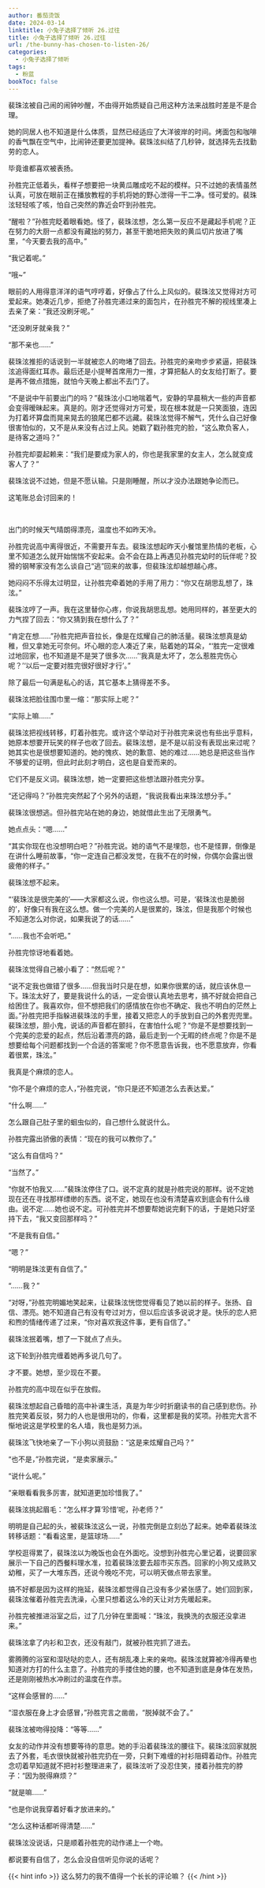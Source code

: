 ```yaml
---
author: 番茄烫饭
date: 2024-03-14
linktitle: 小兔子选择了倾听 26.过往
title: 小兔子选择了倾听 26.过往
url: /the-bunny-has-chosen-to-listen-26/
categories:
  - 小兔子选择了倾听
tags:
  - 粉蓝
bookToc: false
---
```


裴珠泫被自己闹的闹钟吵醒，不由得开始质疑自己用这种方法来战胜时差是不是合理。

<!--more-->

她的同居人也不知道是什么体质，显然已经适应了大洋彼岸的时间。烤面包和咖啡的香气飘在空气中，比闹钟还要更加提神。裴珠泫纠结了几秒钟，就选择先去找勤劳的恋人。

毕竟谁都喜欢被表扬。

孙胜完正低着头，看样子想要把一块黄瓜雕成吃不起的模样。只不过她的表情虽然认真，可放在眼前正在播放教程的手机将她的野心泄得一干二净。怪可爱的。裴珠泫轻轻咳了咳，怕自己突然的靠近会吓到孙胜完。

“醒啦？”孙胜完眨着眼看她。怪了，裴珠泫想，怎么第一反应不是藏起手机呢？正在努力的大厨一点都没有藏拙的努力，甚至干脆地把失败的黄瓜切片放进了嘴里，“今天要去我的高中。”

“我记着呢。”

“哦~”

眼前的人用得意洋洋的语气哼哼着，好像占了什么上风似的。裴珠泫又觉得对方可爱起来。她凑近几步，拒绝了孙胜完递过来的面包片，在孙胜完不解的视线里凑上去亲了亲：“我还没刷牙呢。”

“还没刷牙就亲我？”

“那不亲也……”

裴珠泫推拒的话说到一半就被恋人的吻堵了回去。孙胜完的亲吻步步紧逼，把裴珠泫追得面红耳赤。最后还是小提琴首席用力一推，才算把黏人的女友给打断了。要是再不做点措施，就怕今天晚上都出不去门了。

“不是说中午前要出门的吗？”裴珠泫小口地喘着气，安静的早晨稍大一些的声音都会变得暧昧起来。真是的。刚才还觉得对方可爱，现在根本就是一只笑面狼，连因为打着坏算盘而晃来晃去的狼尾巴都不远藏。裴珠泫觉得不解气，凭什么自己好像很害怕似的，又不是从来没有占过上风。她戳了戳孙胜完的脸，“这么欺负客人，是待客之道吗？”

孙胜完却耍起赖来：“我们是要成为家人的，你也是我家里的女主人，怎么就变成客人了？”

裴珠泫说不过她，但是不愿认输。只是刚睡醒，所以才没办法跟她争论而已。

这笔账总会讨回来的！

 

出门的时候天气晴朗得漂亮，温度也不如昨天冷。

孙胜完说高中离得很近，不需要开车去。裴珠泫想起昨天小餐馆里热情的老板，心里不知道怎么就开始惴惴不安起来。会不会在路上再遇见孙胜完幼时的玩伴呢？狡猾的钢琴家没有怎么谈自己“逃”回来的故事，但裴珠泫却越想越心疼。

她闷闷不乐得太过明显，让孙胜完牵着她的手用了用力：“你又在胡思乱想了，珠泫。”

裴珠泫哼了一声。我在这里替你心疼，你说我胡思乱想。她用同样的，甚至更大的力气捏了回去：“你又猜到我在想什么了？”

“肯定在想……”孙胜完把声音拉长，像是在炫耀自己的肺活量。裴珠泫想真是幼稚，但又拿她无可奈何。坏心眼的恋人凑近了来，贴着她的耳朵，“‘胜完一定很难过地回家，也不知道是不是哭了很多次……’‘我真是太坏了，怎么惹胜完伤心呢？’‘以后一定要对胜完很好很好才行’。”

除了最后一句满是私心的话，其它基本上猜得差不多。

裴珠泫把脸往围巾里一缩：“那实际上呢？”

“实际上嘛……”

裴珠泫把视线转移，盯着孙胜完。或许这个举动对于孙胜完来说也有些出乎意料，她原本想要开玩笑的样子也收了回去。裴珠泫想，是不是以前没有表现出来过呢？她其实也是很想要知道的。她的愧疚、她的歉意、她的难过……她总是把这些当作不够爱的证明，但此时此刻才明白，这也是自爱而来的。

它们不是反义词。裴珠泫想，她一定要把这些想法跟孙胜完分享。

“还记得吗？”孙胜完突然起了个另外的话题，“我说我看出来珠泫想分手。”

裴珠泫很想逃。但孙胜完站在她的身边，她就借此生出了无限勇气。

她点点头：“嗯……”

“其实你现在也没想明白吧？”孙胜完说。她的语气不是埋怨，也不是怪罪，倒像是在讲什么睡前故事，“你一定连自己都没发觉，在我不在的时候，你偶尔会露出很疲倦的样子。”

裴珠泫想不起来。

“‘裴珠泫是很完美的’——大家都这么说，你也这么想。可是，‘裴珠泫也是脆弱的’，好像只有我在这么想。做一个完美的人是很累的，珠泫，但是我那个时候也不知道怎么对你说，如果我说了的话……”

“……我也不会听吧。”

孙胜完惊讶地看着她。

裴珠泫觉得自己被小看了：“然后呢？”

“说不定我也做错了很多……但我当时只是在想，如果你很累的话，就应该休息一下。珠泫太好了，要是我说什么的话，一定会很认真地去思考，搞不好就会把自己给困住了。我喜欢你，但不想把我们的感情放在你也不确定、我也不明白的茫然上面。”孙胜完把手指躲进裴珠泫的手里，接着又把恋人的手放到自己的外套兜兜里。裴珠泫想，胆小鬼，说话的声音都在颤抖，在害怕什么呢？“你是不是想要找到一个完美的恋爱的起点，然后沿着漂亮的路，最后走到一个无暇的终点呢？你是不是想要给每个问题都找到一个合适的答案呢？你不愿意告诉我，也不愿意放弃，你看着很累，珠泫。”

我真是个麻烦的恋人。

“你不是个麻烦的恋人，”孙胜完说，“你只是还不知道怎么去表达爱。”

“什么啊……”

怎么跟自己肚子里的蛔虫似的，自己想什么就说什么。

孙胜完露出骄傲的表情：“现在的我可以教你了。”

“这么有自信吗？”

“当然了。”

“你就不怕我又……”裴珠泫停住了口。说不定真的就是孙胜完说的那样。说不定她现在还在寻找那样缥缈的东西。说不定，她现在也没有清楚喜欢到底会有什么缘由。说不定……她也说不定。可孙胜完并不想要帮她说完剩下的话，于是她只好坚持下去，“我又变回那样吗？”

“不是我有自信。”

“嗯？”

“明明是珠泫更有自信了。”

“……我？”

“对呀，”孙胜完明媚地笑起来，让裴珠泫恍惚觉得看见了她以前的样子。张扬、自信、漂亮。她不知道自己有没有夸过对方，但以后应该多说说才是。快乐的恋人把和煦的情绪传递了过来，“你对喜欢我这件事，更有自信了。”

裴珠泫抿着嘴，想了一下就点了点头。

这下轮到孙胜完缠着她再多说几句了。

才不要。她想，至少现在不要。
 


孙胜完的高中现在似乎在放假。

裴珠泫想起自己昏暗的高中补课生活，真是为年少时折磨读书的自己感到悲伤。孙胜完笑着反驳，努力的人也是很用功的，你看，这里都是我的奖项。孙胜完大言不惭地说这是学校里的名人墙，我也是努力派。

裴珠泫飞快地亲了一下小狗以资鼓励：“这是来炫耀自己吗？”

“也不是，”孙胜完说，“是卖家展示。”

“说什么呢。”

“亲眼看看我多厉害，就知道更加珍惜我了。”

裴珠泫挑起眉毛：“怎么样才算‘珍惜’呢，孙老师？”

明明是自己起的头，被裴珠泫这么一说，孙胜完倒是立刻怂了起来。她牵着裴珠泫转移话题：“看看这里，是篮球场……”

学校逛得累了，裴珠泫以为晚饭也会在外面吃。没想到孙胜完心里记着，说要回家展示一下自己的西餐料理水准，拉着裴珠泫要去超市买东西。回家的小狗又成熟又幼稚，买了一大堆东西，还说今晚吃不完，可以明天做点带去家里。

搞不好都是因为这样的拖延，裴珠泫都觉得自己没有多少紧张感了。她们回到家，裴珠泫催着孙胜完去洗澡，心里只想着这么冷的天让对方先暖起来。

孙胜完被推进浴室之后，过了几分钟在里面喊：“珠泫，我换洗的衣服还没拿进来。”

裴珠泫拿了内衫和卫衣，还没有敲门，就被孙胜完抓了进去。

雾腾腾的浴室和湿哒哒的恋人，还有胡乱凑上来的亲吻。裴珠泫就算被冷得再晕也知道对方打的什么主意了。孙胜完的手搂住她的腰，也不知道到底是身体在发热，还是刚刚被热水冲刷过的温度在作祟。

“这样会感冒的……”

“湿衣服在身上才会感冒，”孙胜完言之凿凿，“脱掉就不会了。”

裴珠泫被吻得投降：“等等……”

女友的动作并没有想要等待的意思。她的手沿着裴珠泫的腰往下。裴珠泫回家就脱去了外套，毛衣很快就被孙胜完扔在一旁，只剩下难缠的衬衫阻碍着动作。孙胜完念叨着早知道就不把衬衫整理进来了，裴珠泫听了没忍住笑，搂着孙胜完的脖子：“因为脱得麻烦？”

“就是嘛……”

“也是你说我穿着好看才放进来的。”

“怎么这种话都听得清楚……”

裴珠泫没说话，只是顺着孙胜完的动作递上一个吻。
 


都说要有自信了，怎么会没自信听见你说的话呢？


{{< hint info >}}
这么努力的我不值得一个长长的评论嘛？
{{< /hint >}}
